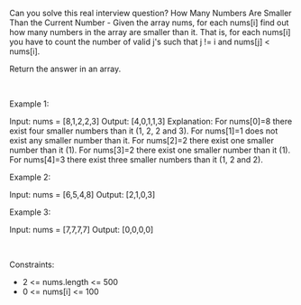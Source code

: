 Can you solve this real interview question? How Many Numbers Are Smaller Than the Current Number - Given the array nums, for each nums[i] find out how many numbers in the array are smaller than it. That is, for each nums[i] you have to count the number of valid j's such that j != i and nums[j] < nums[i].

Return the answer in an array.

 

Example 1:


Input: nums = [8,1,2,2,3]
Output: [4,0,1,1,3]
Explanation: 
For nums[0]=8 there exist four smaller numbers than it (1, 2, 2 and 3). 
For nums[1]=1 does not exist any smaller number than it.
For nums[2]=2 there exist one smaller number than it (1). 
For nums[3]=2 there exist one smaller number than it (1). 
For nums[4]=3 there exist three smaller numbers than it (1, 2 and 2).


Example 2:


Input: nums = [6,5,4,8]
Output: [2,1,0,3]


Example 3:


Input: nums = [7,7,7,7]
Output: [0,0,0,0]


 

Constraints:

 * 2 <= nums.length <= 500
 * 0 <= nums[i] <= 100